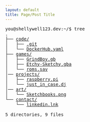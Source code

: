 ```yaml
---
layout: default
title: Page/Post Title
---
```

<pre>
you@shellywell123.dev:~/$ tree
.
├── <a href="https://shellywell123.dev/tree/code/index.html">code/</a>
│   ├── <a href="https://github.com/Shellywell123">.git</a>
│   └── <a href="https://hub.docker.com/u/shellywell123">DockerHub.yaml</a>
├── <a href="https://shellywell123.dev/tree/games/index.html">games/</a>
│   ├── <a href="https://shellywell123.dev/tree/games/gb-grind-boy.html">GrindBoy.gb</a>
│   ├── <a href="https://shellywell123.dev/tree/games/gba-etchy-sketchy.html">Etchy-Sketchy.gba</a>
│   └── <a href="https://shellywell123.dev/tree/games/basement.html">roms.sav</a>
│── <a href="https://shellywell123.dev/tree/projects/index.html">projects/</a>
│   ├── <a href="https://shellywell123.dev/tree/projects/pi-craft.html">raspberry.pi</a>
│   └── <a href="https://shellywell123.dev/tree/projects/beats-case.html">just_in_case.dj</a>
│── <a href="https://shellywell123.dev/tree/art/index.html">art/</a>
│   └── <a href="https://shellywell123.dev/tree/art/art-attack.html">Sketchbooks.png</a>
└── <a href="https://shellywell123.dev/tree/contact/index.html">contact/</a>
    └── <a href="https://www.linkedin.com/in/ben-shellswell/">linkedin.lnk</a>

5 directories, 9 files
</pre>
